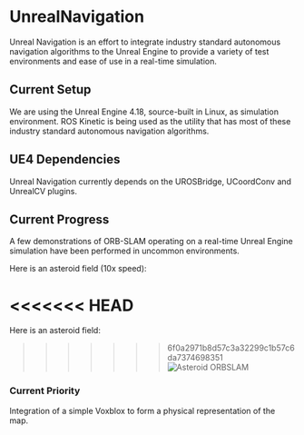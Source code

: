 # UnrealNavigation
Unreal Navigation is an effort to integrate industry standard autonomous navigation algorithms to the Unreal Engine to provide a variety of test environments and ease of use in a real-time simulation. 

## Current Setup
We are using the Unreal Engine 4.18, source-built in Linux, as simulation environment. ROS Kinetic is being used as the utility that has most of these industry standard autonomous navigation algorithms. 

## UE4 Dependencies
Unreal Navigation currently depends on the UROSBridge, UCoordConv and UnrealCV plugins. 


## Current Progress

A few demonstrations of ORB-SLAM operating on a real-time Unreal Engine simulation have been performed in uncommon environments.

Here is an asteroid field (10x speed):

<<<<<<< HEAD
=======
Here is an asteroid field:

>>>>>>> 6f0a2971b8d57c3a32299c1b57c6da7374698351
![Asteroid ORBSLAM](https://github.com/maucoen/UnrealNavigation/blob/Navigation/WebContent/asteroidslam.gif "Asteroid field ORB SLAM")



### Current Priority
Integration of a simple Voxblox to form a physical representation of the map.

